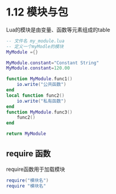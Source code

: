 #  1.12 模块与包

Lua的模块是由变量、函数等元素组成的table

```lua
-- 文件名 my_module.lua
-- 定义一个myModle的模块
MyModule ={}

MyModule.constant="Constant String"
MyModule.constant=120.00

function MyModule.func1()
    io.write("公共函数")
end
local function func2()
    io.write("私有函数")
end
function MyModule.func3()
    func2()
end

return MyModule
```

## require 函数

require函数用于加载模块

```lua
require("模块名")
require "模块名"
```



